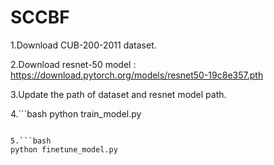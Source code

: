 # SCCBF

1.Download CUB-200-2011 dataset.

2.Download resnet-50 model : https://download.pytorch.org/models/resnet50-19c8e357.pth 

3.Update the path of dataset and resnet model path. 

4.```bash
python train_model.py 
```

5.```bash
python finetune_model.py 
```
